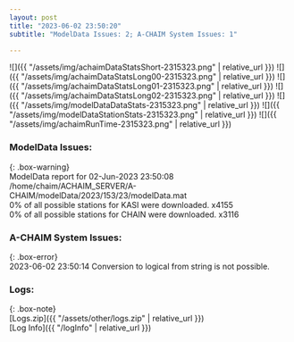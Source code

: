 ```yaml
---
layout: post
title: "2023-06-02 23:50:20"
subtitle: "ModelData Issues: 2; A-CHAIM System Issues: 1"

---
```


![]({{ "/assets/img/achaimDataStatsShort-2315323.png" | relative_url }})
![]({{ "/assets/img/achaimDataStatsLong00-2315323.png" | relative_url }})
![]({{ "/assets/img/achaimDataStatsLong01-2315323.png" | relative_url }})
![]({{ "/assets/img/achaimDataStatsLong02-2315323.png" | relative_url }})
![]({{ "/assets/img/modelDataDataStats-2315323.png" | relative_url }})
![]({{ "/assets/img/modelDataStationStats-2315323.png" | relative_url }})
![]({{ "/assets/img/achaimRunTime-2315323.png" | relative_url }})


### ModelData Issues:  
  
{: .box-warning}  
 ModelData report for 02-Jun-2023 23:50:08   
 /home/chaim/ACHAIM_SERVER/A-CHAIM/modelData/2023/153/23/modelData.mat   
 0% of all possible stations for KASI were downloaded. x4155   
 0% of all possible stations for CHAIN were downloaded. x3116   
  
### A-CHAIM System Issues:  
  
{: .box-error}  
2023-06-02 23:50:14 Conversion to logical from string is not possible.  

### Logs:  
  
{: .box-note}  
[Logs.zip]({{ "/assets/other/logs.zip" | relative_url }})  
[Log Info]({{ "/logInfo" | relative_url }})  
